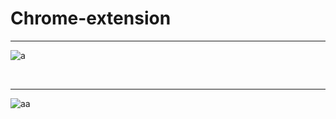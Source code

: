 # Chrome-extension
<hr>

![a](https://github.com/mindsdb/mindsdb/assets/108004846/e57e7c7b-fb8e-45ae-91d9-daaa3be59db2)

<br>
<hr>

![aa](https://github.com/mindsdb/mindsdb/assets/108004846/f38fbce7-01d5-4578-a999-ae59c37b0e56)

